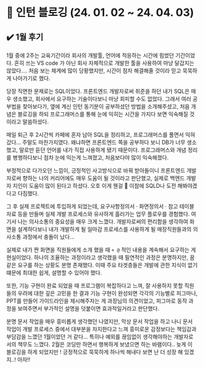 # 📝 인턴 블로깅 (24. 01. 02 ~ 24. 04. 03)


## ✔️ 1월 후기

1월 중에 2주는 교육기간이라 회사의 개발툴, 언어에 적응하는 시간에 힘썼던 기간이었다. 흔히 쓰는 VS code 가 아닌 회사 자체적으로 개발한 툴을 사용하여 마냥 달갑지는 않았다.... 처음 보는 체계에 많이 당황했지만, 시간이 점차 해결해줄 것이라 믿고 묵묵하게 나아가기로 했다.

당장 직면한 문제로는 SQL이었다. 프론트엔드 개발자로써 취준을 하던 내가 SQL은 매우 생소했고, 회사에서 요구하는 기술이다보니 마냥 회피할 수도 없었다. 그래서 여러 공부법을 찾아보다가, 옆에 계신 인턴 동기분이 공부하셨던 방법을 소개해주셨고, 처음 개념은 블로깅을 하되 프로그래머스를 통해 눈에 익히는 시간을 가지다 보면 익숙해질 것이라고 말씀하셨다.

매일 퇴근 후 2시간씩 카페에 혼자 남아 SQL을 정리하고, 프로그래머스를 풀면서 익혀갔다... 주말도 마찬가지였다. 왜냐하면 프론트엔드 쪽을 공부하다 보니 DB가 너무 생소했고, 말로만 듣던 언어를 내가 직접 사용하게 됐기 때문이다. 프로그래머스와 개념 정리를 병행하다보니 점차 눈에 익는게 느껴졌고, 처음보다야 많이 익숙해졌다.

부정적으로 다가오던 느낌이, 긍정적인 사고방식으로 바꿔 받아들이니 프론트엔드 개발자로써 향하는 나의 커리어에도 매우 도움이 될 것이라고 판단했고, 실제로 백엔드 개발자 지인이 도움이 많이 된다고 하셨다.  오호 이게 웬걸 🤔 이참에 SQLD나 도전 해봐야겠다고 다짐했다.

그 후 실제 프로젝트에 투입하게 되었는데, 요구사항정의서 · 화면정의서 · 참고 테이블 자료 등을 만들며 실제 개발 프로세스와 유사하게 흘러가는 업무 플로우를 경험했다. 여기서 나는 의사소통의 중요성을 매우 크게 느꼈다. 개발자로써의 편리함을 생각하여 화면을 설계하다보니 내가 개발하게 될 일마감 프로세스를 사용하게 될 매장직원들과의 의사소통 과정에서 충돌이 났다...

실제로 내가 짠 화면을 직원들에게 소개 했을 때 `+ @` 적인 내용을 계속해서 요구하는 게 현실이었다. 하나의 조율하는 과정이라고 생각했을 때 필연적인 과정은 분명하지만, 꿈 같은 요구를 하는 상황도 분명 존재했다. 이때 주요 타겟층들은 개발에 관한 지식이 없기 떄문에 최대한 쉽게, 설명할 수 있어야 했다.

또한, 기능 구현이 완료 되었을 때 프로그램이 복잡하다고 느껴, 잘 사용하지 못할 직원들의 우려에 대한 깊은 고민을 한 결과 기능 구현이 완성되면 각각의 기능별로 피그마나, PPT를 만들어 가이드라인을 제시해주자는 게 과장님의 의견이었고, 피그마로 동작 과정을 보여주면서 부가적인 설명을 덧붙이면 효과적일거라고 판단했다.

분명 문서 작업을 매우 흥미롭게 생각했던 나였지만, 막상 문서 작업을 하고 나니 문서 작업이 개발 프로세스 중에서 대부분을 차지한다고 느껴 흥미로운 감정보다는 책임감과 부담감을 느꼈던 1월이었던 거 같다... 특히나 예외를 끊임없이 생각해야하는 개발자로서의 책무도 느꼈다. 2월은 코딩만 하면서 행복하게 보냈으면 하는 바램이다.. 늦게 이 블로깅을 하게 되었지만 ! 긍정적으로 묵묵하게 하나씩 해내다 보면 난 더 성장 해 있겠지..! 아자!!